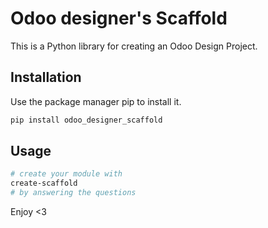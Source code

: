 # Odoo designer's Scaffold

This is a Python library for creating an Odoo Design Project.

## Installation

Use the package manager pip to install it.

```bash
pip install odoo_designer_scaffold
```

## Usage

```bash
# create your module with
create-scaffold 
# by answering the questions
```

Enjoy <3
